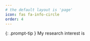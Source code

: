 ```yaml
---
# the default layout is 'page'
icon: fas fa-info-circle
order: 4
---
```


{: .prompt-tip }
My research interest is 